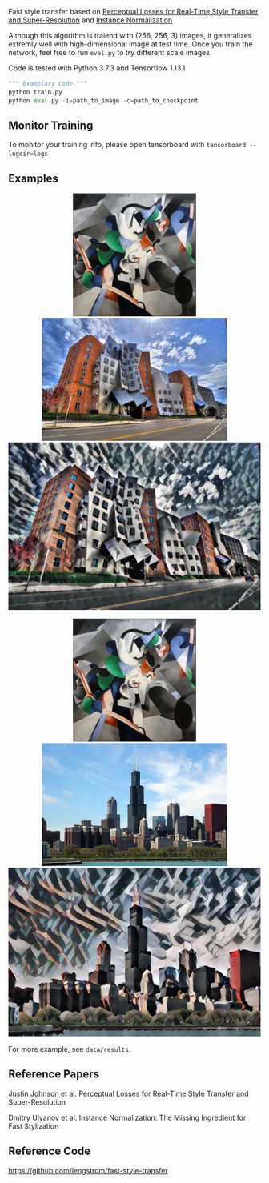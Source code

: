 Fast style transfer based on [Perceptual Losses for Real-Time Style Transfer and Super-Resolution](ref1) and [Instance Normalization](#ref2)

Although this algorithm is traiend with (256, 256, 3) images, it generalizes extremly well with high-dimensional image at test time. Once you train the network, feel free to run `eval.py` to try different scale images.

Code is tested with Python 3.7.3 and Tensorflow 1.13.1

```python
""" Examplary Code """
python train.py
python eval.py -i=path_to_image -c=path_to_checkpoint
```

## Monitor Training

To monitor your training info, please open tensorboard with `tensorboard --logdir=logs`

## Examples

<p align = 'center'>
<img src = 'data/style/udnie.jpg' height = '246px'>
<img src = 'data/content/stata.jpg' height = '246px'>
<a href = 'data/results/stata-udnie.jpg'><img src = 'data/results/stata-udnie.jpg' width = '627px'></a>
</p>
<p align = 'center'>

<p align = 'center'>
<img src = 'data/style/udnie.jpg' height = '246px'>
<img src = 'data/content/chicago.jpg' height = '246px'>
<a href = 'data/results/chicago-udnie.jpg'><img src = 'data/results/chicago-udnie.jpg' width = '627px'></a>
</p>
<p align = 'center'>

For more example, see `data/results`.

## Reference Papers

<a name='ref1'></a>Justin Johnson et al. Perceptual Losses for Real-Time Style Transfer and Super-Resolution

<a name='ref2'></a>Dmitry Ulyanov et al. Instance Normalization: The Missing Ingredient for Fast Stylization

## Reference Code

https://github.com/lengstrom/fast-style-transfer